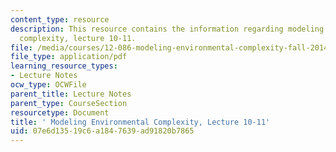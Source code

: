 ```yaml
---
content_type: resource
description: This resource contains the information regarding modeling environmental
  complexity, lecture 10-11.
file: /media/courses/12-086-modeling-environmental-complexity-fall-2014/07e6d13519c6a1847639ad91820b7865_MIT12_086F14_anomalous.pdf
file_type: application/pdf
learning_resource_types:
- Lecture Notes
ocw_type: OCWFile
parent_title: Lecture Notes
parent_type: CourseSection
resourcetype: Document
title: ' Modeling Environmental Complexity, Lecture 10-11'
uid: 07e6d135-19c6-a184-7639-ad91820b7865
---
```

